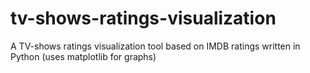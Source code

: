 # tv-shows-ratings-visualization
A TV-shows ratings visualization tool based on IMDB ratings written in Python (uses matplotlib for graphs)
